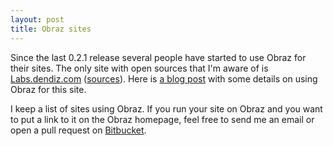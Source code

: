 ```yaml
---
layout: post
title: Obraz sites
---
```


Since the last 0.2.1 release several people have started to use Obraz for their
sites. The only site with open sources that I'm aware of is [Labs.dendiz.com][1]
([sources][2]). Here is [a blog post][3] with some details on using Obraz for
this site.

I keep a list of sites using Obraz. If you run your site on Obraz and you want
to put a link to it on the Obraz homepage, feel free to send me an email or open
a pull request on [Bitbucket][4].

  [1]: http://labs.dendiz.com/
  [2]: https://github.com/dendiz/labs.dendiz.com
  [3]: http://labs.dendiz.com/2012/11/13/static-site-generator.html
  [4]: https://bitbucket.org/vlasovskikh/obraz

